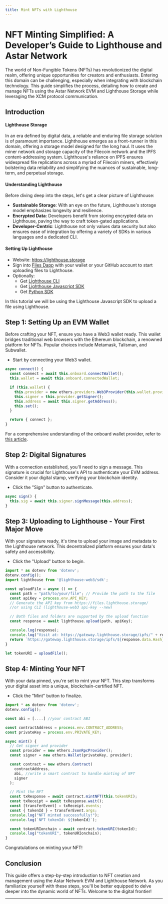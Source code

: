 ```yaml
---
title: Mint NFTs with Lighthouse
---
```


# NFT Minting Simplified: A Developer’s Guide to Lighthouse and Astar Network

The world of Non-Fungible Tokens (NFTs) has revolutionized the digital realm, offering unique opportunities for creators and enthusiasts. Entering this domain can be challenging, especially when integrating with blockchain technology. This guide simplifies the process, detailing how to create and manage NFTs using the Astar Network EVM and Lighthouse Storage while leveraging the XCM protocol communication.   

## Introduction
#### Lighthouse Storage
In an era defined by digital data, a reliable and enduring file storage solution is of paramount importance. Lighthouse emerges as a front-runner in this domain, offering a storage model designed for the long haul. It uses the miner network and storage capacity of the Filecoin network and the IPFS content-addressing system. Lighthouse's reliance on IPFS ensures widespread file replications across a myriad of Filecoin miners, effectively bolstering data reliability and simplifying the nuances of sustainable, long-term, and perpetual storage.

#### Understanding Lighthouse
Before diving deep into the steps, let's get a clear picture of Lighthouse:

* **Sustainable Storage**: With an eye on the future, Lighthouse's storage model emphasizes longevity and resilience.
* **Encrypted Data**: Developers benefit from storing encrypted data on Lighthouse, paving the way to craft token-gated applications.
* **Developer-Centric**: Lighthouse not only values data security but also ensures ease of integration by offering a variety of SDKs in various languages and a dedicated CLI.

#### Setting Up Lighthouse
* Website: https://lighthouse.storage
* Sign into [Files Dapp](https://files.lighthouse.storage/) with your wallet or your GitHub account to start uploading files to Lighthouse.
* Optionally:
  * Get [Lighthouse CLI](https://lighthouse-1.gitbook.io/lighthouse-1/cli-tool/overview)
  * Get [Lighthouse Javascript SDK](https://lighthouse-1.gitbook.io/lighthouse-1/lighthouse-sdk/overview)
  * Get [Python SDK](https://pypi.org/project/lighthouseweb3/)

In this tutorial we will be using the Lighthouse Javascript SDK to upload a file using Lighthouse.



## Step 1: Setting Up an EVM Wallet
Before crafting your NFT, ensure you have a Web3 wallet ready. This wallet bridges traditional web browsers with the Ethereum blockchain, a renowned platform for NFTs. Popular choices include Metamask, Talisman, and Subwallet.
- Start by connecting your Web3 wallet.

```javascript
async connect() {
  const connect = await this.onboard.connectWallet();
  this.wallet = await this.onboard.connectedWallet;

  if (this.wallet) {
    this.provider = new ethers.providers.Web3Provider(this.wallet.provider);
    this.signer = this.provider.getSigner();
    this.address = await this.signer.getAddress();
    this.set();
  }

  return { connect };
}
```

For a comprehensive understanding of the onboard wallet provider, refer to [this article](https://astar.network/blog/one-small-piece-of-code-one-giant-leap-for-web3-37760/).

## Step 2: Digital Signatures
With a connection established, you'll need to sign a message. This signature is crucial for Lighthouse's API to authenticate your EVM address. Consider it your digital stamp, verifying your blockchain identity.
- Click the "Sign" button to authenticate.

```javascript
async sign() {
  this.sig = await this.signer.signMessage(this.address);
}
```

## Step 3: Uploading to Lighthouse - Your First Major Move
With your signature ready, it's time to upload your image and metadata to the Lighthouse network. This decentralized platform ensures your data's safety and accessibility.
- Click the "Upload" button to begin.

```javascript
import * as dotenv from 'dotenv';
dotenv.config();
import lighthouse from '@lighthouse-web3/sdk';

const uploadFile = async () => {
  const path = "path/to/your/file"; // Provide the path to the file
  const apiKey = process.env.API_KEY; 
  // Generate the API key from https://files.lighthouse.storage/ 
  //or using CLI (lighthouse-web3 api-key --new)

  // Both files and folders are supported by the upload function
  const response = await lighthouse.upload(path, apiKey);

  console.log(response);
  console.log("Visit at: https://gateway.lighthouse.storage/ipfs/" + response.data.Hash);
  return `https://gateway.lighthouse.storage/ipfs/${response.data.Hash}`
}

let tokenURI = uploadFile();

```

## Step 4: Minting Your NFT
With your data pinned, you're set to mint your NFT. This step transforms your digital asset into a unique, blockchain-certified NFT.
- Click the "Mint" button to finalize.

```javascript
import * as dotenv from 'dotenv';
dotenv.config();

const abi = [....] //your contract ABI

const contractAddress = process.env.CONTRACT_ADDRESS; 
const privateKey = process.env.PRIVATE_KEY;

async mint() {
  // Get signer and provider
  const provider = new ethers.JsonRpcProvider();
  const signer = new ethers.Wallet(privateKey, provider);

  const contract = new ethers.Contract(
    contractAddress,
    abi, //write a smart contract to handle minting of NFT
    signer
  );

  // Mint the NFT
  const txResponse = await contract.mintNFT(this.tokenURI);
  const txReceipt = await txResponse.wait();
  const [transferEvent] = txReceipt.events;
  const { tokenId } = transferEvent.args;
  console.log("NFT minted successfully!");
  console.log(`NFT tokenId: ${tokenId}`);

  const tokenURIonchain = await contract.tokenURI(tokenId);
  console.log("tokenURI", tokenURIonchain);
}
```

Congratulations on minting your NFT! 

## Conclusion
This guide offers a step-by-step introduction to NFT creation and management using the Astar Network EVM and Lighthouse Network. As you familiarize yourself with these steps, you'll be better equipped to delve deeper into the dynamic world of NFTs. Welcome to the digital frontier!

---
